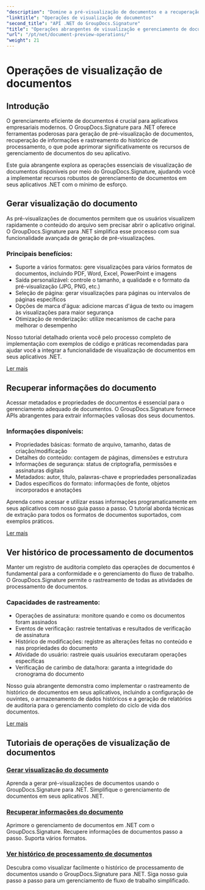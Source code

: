 ```yaml
---
"description": "Domine a pré-visualização de documentos e a recuperação de informações com o GroupDocs.Signature para .NET. Aprenda a gerar pré-visualizações, extrair metadados e rastrear o histórico de documentos em seus aplicativos."
"linktitle": "Operações de visualização de documentos"
"second_title": "API .NET do GroupDocs.Signature"
"title": "Operações abrangentes de visualização e gerenciamento de documentos"
"url": "/pt/net/document-preview-operations/"
"weight": 21
---
```


# Operações de visualização de documentos

## Introdução

O gerenciamento eficiente de documentos é crucial para aplicativos empresariais modernos. O GroupDocs.Signature para .NET oferece ferramentas poderosas para geração de pré-visualização de documentos, recuperação de informações e rastreamento do histórico de processamento, o que pode aprimorar significativamente os recursos de gerenciamento de documentos do seu aplicativo.

Este guia abrangente explora as operações essenciais de visualização de documentos disponíveis por meio do GroupDocs.Signature, ajudando você a implementar recursos robustos de gerenciamento de documentos em seus aplicativos .NET com o mínimo de esforço.

## Gerar visualização do documento

As pré-visualizações de documentos permitem que os usuários visualizem rapidamente o conteúdo do arquivo sem precisar abrir o aplicativo original. O GroupDocs.Signature para .NET simplifica esse processo com sua funcionalidade avançada de geração de pré-visualizações.

### Principais benefícios:
- Suporte a vários formatos: gere visualizações para vários formatos de documentos, incluindo PDF, Word, Excel, PowerPoint e imagens
- Saída personalizável: controle o tamanho, a qualidade e o formato da pré-visualização (JPG, PNG, etc.)
- Seleção de página: gerar visualizações para páginas ou intervalos de páginas específicos
- Opções de marca d'água: adicione marcas d'água de texto ou imagem às visualizações para maior segurança
- Otimização de renderização: utilize mecanismos de cache para melhorar o desempenho

Nosso tutorial detalhado orienta você pelo processo completo de implementação com exemplos de código e práticas recomendadas para ajudar você a integrar a funcionalidade de visualização de documentos em seus aplicativos .NET.

[Ler mais](./generate-document-preview/)

## Recuperar informações do documento

Acessar metadados e propriedades de documentos é essencial para o gerenciamento adequado de documentos. O GroupDocs.Signature fornece APIs abrangentes para extrair informações valiosas dos seus documentos.

### Informações disponíveis:
- Propriedades básicas: formato de arquivo, tamanho, datas de criação/modificação
- Detalhes do conteúdo: contagem de páginas, dimensões e estrutura
- Informações de segurança: status de criptografia, permissões e assinaturas digitais
- Metadados: autor, título, palavras-chave e propriedades personalizadas
- Dados específicos do formato: informações de fonte, objetos incorporados e anotações

Aprenda como acessar e utilizar essas informações programaticamente em seus aplicativos com nosso guia passo a passo. O tutorial aborda técnicas de extração para todos os formatos de documentos suportados, com exemplos práticos.

[Ler mais](./retrieve-document-information/)

## Ver histórico de processamento de documentos

Manter um registro de auditoria completo das operações de documentos é fundamental para a conformidade e o gerenciamento do fluxo de trabalho. O GroupDocs.Signature permite o rastreamento de todas as atividades de processamento de documentos.

### Capacidades de rastreamento:
- Operações de assinatura: monitore quando e como os documentos foram assinados
- Eventos de verificação: rastreie tentativas e resultados de verificação de assinatura
- Histórico de modificações: registre as alterações feitas no conteúdo e nas propriedades do documento
- Atividade do usuário: rastreie quais usuários executaram operações específicas
- Verificação de carimbo de data/hora: garanta a integridade do cronograma do documento

Nosso guia abrangente demonstra como implementar o rastreamento de histórico de documentos em seus aplicativos, incluindo a configuração de ouvintes, o armazenamento de dados históricos e a geração de relatórios de auditoria para o gerenciamento completo do ciclo de vida dos documentos.

[Ler mais](./view-document-processing-history/)

## Tutoriais de operações de visualização de documentos

### [Gerar visualização do documento](./generate-document-preview/)
Aprenda a gerar pré-visualizações de documentos usando o GroupDocs.Signature para .NET. Simplifique o gerenciamento de documentos em seus aplicativos .NET.

### [Recuperar informações do documento](./retrieve-document-information/)
Aprimore o gerenciamento de documentos em .NET com o GroupDocs.Signature. Recupere informações de documentos passo a passo. Suporta vários formatos.

### [Ver histórico de processamento de documentos](./view-document-processing-history/)
Descubra como visualizar facilmente o histórico de processamento de documentos usando o GroupDocs.Signature para .NET. Siga nosso guia passo a passo para um gerenciamento de fluxo de trabalho simplificado.